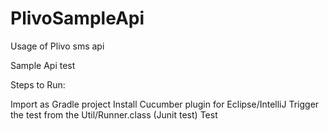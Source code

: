 # PlivoSampleApi
Usage of Plivo sms api

Sample Api test

Steps to Run:

Import as Gradle project
Install Cucumber plugin for Eclipse/IntelliJ
Trigger the test from the Util/Runner.class (Junit test)
Test
